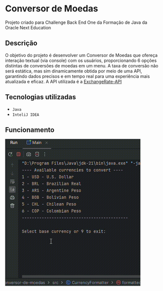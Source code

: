 # Conversor de Moedas
Projeto criado para Challenge Back End One da Formação de Java da Oracle Next Education

## Descrição
O objetivo do projeto é desenvolver um Conversor de Moedas  que ofereça interação textual (via console) com os usuários, proporcionando 6 opções distintas de conversões de moedas em um menu. A taxa de conversão não será estática, mas sim dinamicamente obtida por meio de uma API, garantindo dados precisos e em tempo real para uma experiência mais atualizada e eficaz. 
A API utilizada é a [ExchangeRate-API](https://www.exchangerate-api.com/)

## Tecnologias utilizadas
- ``Java``
- ``InteliJ IDEA``

## Funcionamento
![](https://github.com/renataigarashi/currency-converter/blob/master/conversor-moedas.gif)
